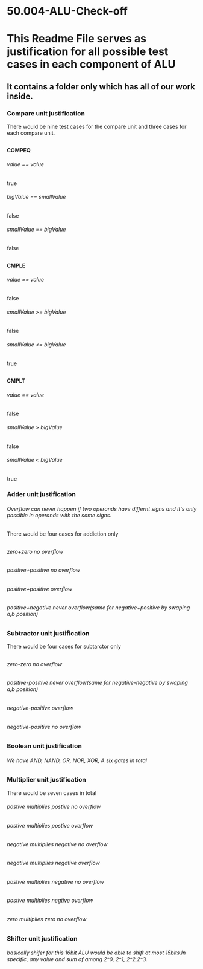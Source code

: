 # 50.004-ALU-Check-off
# This Readme File serves as justification for all possible test cases in each component of ALU
## It contains a folder only which has all of our work inside.
### Compare unit justification
There would be nine test cases for the compare unit and three cases for each compare unit. 
##
**COMPEQ**
###### *value == value* 
true
###### *bigValue == smallValue* 
false
###### *smallValue == bigValue* 
false
##
**CMPLE**
###### *value == value* 
false
###### *smallValue >= bigValue* 
false
###### *smallValue <= bigValue* 
true
##
**CMPLT**
###### *value == value* 
false
###### *smallValue > bigValue* 
false
###### *smallValue < bigValue* 
true

### Adder unit justification
###### Overflow can never happen if two operands have differnt signs and it's only possible in operands with the same signs.
There would be four cases for addiction only
##
###### *zero+zero no overflow* 
###### *positive+positive no overflow* 
###### *positive+positive overflow* 
###### *positive+negative never overflow(same for negative+positive by swaping a,b position)* 


### Subtractor unit justification

There would be four cases for subtarctor only
##
###### *zero-zero no overflow* 
###### *positive-positive never overflow(same for negative-negative by swaping a,b position)* 
###### *negative-positive overflow* 
###### *negative-positive no overflow* 


### Boolean unit justification
###### We have AND, NAND, OR, NOR, XOR, A six gates in total

### Multiplier unit justification
There would be seven cases in total
###### *postive multiplies postive no overflow*
###### *postive multiplies postive  overflow*
###### *negative multiplies negative no overflow*
###### *negative multiplies negative overflow*
###### *postive multiplies negative no overflow*
###### *postive multiplies negtive overflow*
###### *zero multiplies zero no overflow*

### Shifter unit justification
###### basically shifer for this 16bit ALU would be able to shift at most 15bits.In specific, any value and sum of among 2^0, 2^1, 2^2,2^3.
